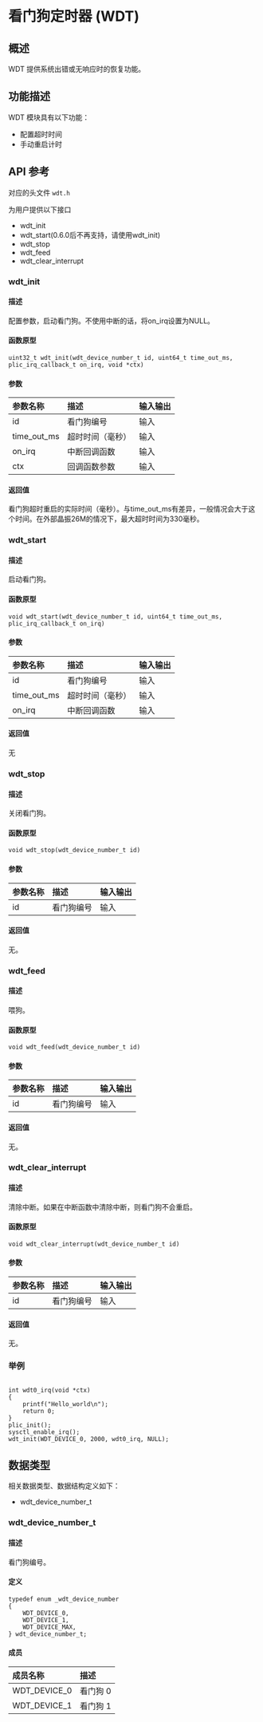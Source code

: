 # 看门狗定时器 \(WDT\)

## 概述 <a id="&#x6982;&#x8FF0;"></a>

WDT 提供系统出错或无响应时的恢复功能。

## 功能描述 <a id="&#x529F;&#x80FD;&#x63CF;&#x8FF0;"></a>

WDT 模块具有以下功能：

* 配置超时时间
* 手动重启计时

## API 参考 <a id="api-&#x53C2;&#x8003;"></a>

对应的头文件 `wdt.h`

为用户提供以下接口

* wdt\_init
* wdt\_start\(0.6.0后不再支持，请使用wdt\_init\)
* wdt\_stop
* wdt\_feed
* wdt\_clear\_interrupt

### wdt\_init <a id="wdtinit"></a>

#### 描述 <a id="&#x63CF;&#x8FF0;"></a>

配置参数，启动看门狗。不使用中断的话，将on\_irq设置为NULL。

#### 函数原型 <a id="&#x51FD;&#x6570;&#x539F;&#x578B;"></a>

```text
uint32_t wdt_init(wdt_device_number_t id, uint64_t time_out_ms, plic_irq_callback_t on_irq, void *ctx)
```

#### 参数 <a id="&#x53C2;&#x6570;"></a>

| 参数名称 | 描述 | 输入输出 |
| :--- | :--- | :--- |
| id | 看门狗编号 | 输入 |
| time\_out\_ms | 超时时间（毫秒） | 输入 |
| on\_irq | 中断回调函数 | 输入 |
| ctx | 回调函数参数 | 输入 |

#### 返回值 <a id="&#x8FD4;&#x56DE;&#x503C;"></a>

看门狗超时重启的实际时间（毫秒）。与time\_out\_ms有差异，一般情况会大于这个时间。在外部晶振26M的情况下，最大超时时间为330毫秒。

### wdt\_start <a id="wdtstart"></a>

#### 描述 <a id="&#x63CF;&#x8FF0;"></a>

启动看门狗。

#### 函数原型 <a id="&#x51FD;&#x6570;&#x539F;&#x578B;"></a>

```text
void wdt_start(wdt_device_number_t id, uint64_t time_out_ms, plic_irq_callback_t on_irq)
```

#### 参数 <a id="&#x53C2;&#x6570;"></a>

| 参数名称 | 描述 | 输入输出 |
| :--- | :--- | :--- |
| id | 看门狗编号 | 输入 |
| time\_out\_ms | 超时时间（毫秒） | 输入 |
| on\_irq | 中断回调函数 | 输入 |

#### 返回值 <a id="&#x8FD4;&#x56DE;&#x503C;"></a>

无

### wdt\_stop <a id="wdtstop"></a>

#### 描述 <a id="&#x63CF;&#x8FF0;"></a>

关闭看门狗。

#### 函数原型 <a id="&#x51FD;&#x6570;&#x539F;&#x578B;"></a>

```text
void wdt_stop(wdt_device_number_t id)
```

#### 参数 <a id="&#x53C2;&#x6570;"></a>

| 参数名称 | 描述 | 输入输出 |
| :--- | :--- | :--- |
| id | 看门狗编号 | 输入 |

#### 返回值 <a id="&#x8FD4;&#x56DE;&#x503C;"></a>

无。

### wdt\_feed <a id="wdtfeed"></a>

#### 描述 <a id="&#x63CF;&#x8FF0;"></a>

喂狗。

#### 函数原型 <a id="&#x51FD;&#x6570;&#x539F;&#x578B;"></a>

```text
void wdt_feed(wdt_device_number_t id)
```

#### 参数 <a id="&#x53C2;&#x6570;"></a>

| 参数名称 | 描述 | 输入输出 |
| :--- | :--- | :--- |
| id | 看门狗编号 | 输入 |

#### 返回值 <a id="&#x8FD4;&#x56DE;&#x503C;"></a>

无。

### wdt\_clear\_interrupt <a id="wdtclearinterrupt"></a>

#### 描述 <a id="&#x63CF;&#x8FF0;"></a>

清除中断。如果在中断函数中清除中断，则看门狗不会重启。

#### 函数原型 <a id="&#x51FD;&#x6570;&#x539F;&#x578B;"></a>

```text
void wdt_clear_interrupt(wdt_device_number_t id)
```

#### 参数 <a id="&#x53C2;&#x6570;"></a>

| 参数名称 | 描述 | 输入输出 |
| :--- | :--- | :--- |
| id | 看门狗编号 | 输入 |

#### 返回值 <a id="&#x8FD4;&#x56DE;&#x503C;"></a>

无。

### 举例 <a id="&#x4E3E;&#x4F8B;"></a>

```text

int wdt0_irq(void *ctx)
{
    printf("Hello_world\n");
    return 0;
}
plic_init();
sysctl_enable_irq();
wdt_init(WDT_DEVICE_0, 2000, wdt0_irq, NULL);
```

## 数据类型 <a id="&#x6570;&#x636E;&#x7C7B;&#x578B;"></a>

相关数据类型、数据结构定义如下：

* wdt\_device\_number\_t

### wdt\_device\_number\_t <a id="wdtdevicenumbert"></a>

#### 描述 <a id="&#x63CF;&#x8FF0;"></a>

看门狗编号。

#### 定义 <a id="&#x5B9A;&#x4E49;"></a>

```text
typedef enum _wdt_device_number
{
    WDT_DEVICE_0,
    WDT_DEVICE_1,
    WDT_DEVICE_MAX,
} wdt_device_number_t;
```

#### 成员 <a id="&#x6210;&#x5458;"></a>

| 成员名称 | 描述 |
| :--- | :--- |
| WDT\_DEVICE\_0 | 看门狗 0 |
| WDT\_DEVICE\_1 | 看门狗 1 |

